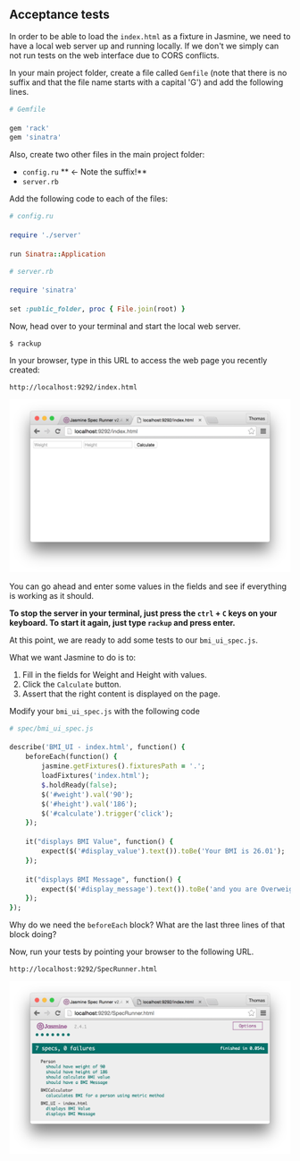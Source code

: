 ## Acceptance tests

In order to be able to load the `index.html` as a fixture in Jasmine, we need to have a local web server up and running locally. If we don't we simply can not run tests on the web interface due to CORS conflicts.

In your main project folder, create a file called `Gemfile` \(note that there is no suffix and that the file name starts with a capital 'G'\) and add the following lines.

```ruby
# Gemfile

gem 'rack'
gem 'sinatra'
```

Also, create two other files in the main project folder:

* `config.ru` ** &lt;- Note the suffix!**
* `server.rb`

Add the following code to each of the files:

```ruby
# config.ru

require './server'

run Sinatra::Application
```

```ruby
# server.rb

require 'sinatra'

set :public_folder, proc { File.join(root) }
```

Now, head over to your terminal and start the local web server.

```shell
$ rackup
```

In your browser, type in this URL to access the web page you recently created:

```text
http://localhost:9292/index.html
```

![Web page accessed using a local web server](https://github.com/CraftAcademy/ca_course/raw/master/images//bmi_sinatra_interface.png)

You can go ahead and enter some values in the fields and see if everything is working as it should.

**To stop the server in your terminal, just press the **`ctrl`** + **`C`** keys on your keyboard. To start it again, just type **`rackup`** and press enter.**

At this point, we are ready to add some tests to our `bmi_ui_spec.js`.

What we want Jasmine to do is to:  
1. Fill in the fields for Weight and Height with values.  
2. Click the `Calculate` button.  
3. Assert that the right content is displayed on the page.

Modify your `bmi_ui_spec.js` with the following code

```ruby
# spec/bmi_ui_spec.js

describe('BMI_UI - index.html', function() {
    beforeEach(function() {
        jasmine.getFixtures().fixturesPath = '.';
        loadFixtures('index.html');
        $.holdReady(false);
        $('#weight').val('90');
        $('#height').val('186');
        $('#calculate').trigger('click');
    });

    it("displays BMI Value", function() {
        expect($('#display_value').text()).toBe('Your BMI is 26.01');
    });

    it("displays BMI Message", function() {
        expect($('#display_message').text()).toBe('and you are Overweight');
    });
});
```

Why do we need the `beforeEach` block? What are the last three lines of that block doing?

Now, run your tests by pointing your browser to the following URL.

```text
http://localhost:9292/SpecRunner.html
```

![Jasmine tests passing using the local web server](https://github.com/CraftAcademy/ca_course/raw/master/images/jasmine_sinatra_passing_tests.png)

